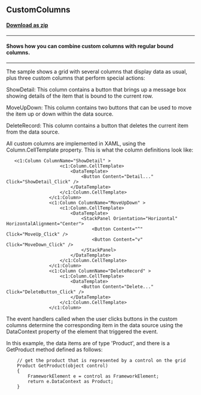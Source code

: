 ## CustomColumns
#### [Download as zip](https://downgit.github.io/#/home?url=https://github.com/GrapeCity/ComponentOne-WPF-Samples/tree/master/NET_4.5.2/C1.WPF.FlexGrid/CS/CustomColumns)
____
#### Shows how you can combine custom columns with regular bound columns.
____
The sample shows a grid with several columns that display data as usual, plus
three custom columns that perform special actions:

ShowDetail: This column contains a button that brings up a 
message box showing details of the item that is bound to the current row.

MoveUpDown: This column contains two buttons that can be used to move the
item up or down within the data source.

DeleteRecord: This column contains a button that deletes the current item
from the data source.

All custom columns are implemented in XAML, using the Column.CellTemplate
property. This is what the column definitions look like:

```
   <c1:Column ColumnName="ShowDetail" >
                    <c1:Column.CellTemplate>
                        <DataTemplate>
                            <Button Content="Detail..." Click="ShowDetail_Click" />
                        </DataTemplate>
                    </c1:Column.CellTemplate>
                </c1:Column>
                <c1:Column ColumnName="MoveUpDown" >
                    <c1:Column.CellTemplate>
                        <DataTemplate>
                            <StackPanel Orientation="Horizontal" HorizontalAlignment="Center">
                                <Button Content="^" Click="MoveUp_Click" />
                                <Button Content="v" Click="MoveDown_Click" />
                            </StackPanel>
                        </DataTemplate>
                    </c1:Column.CellTemplate>
                </c1:Column>
                <c1:Column ColumnName="DeleteRecord" >
                    <c1:Column.CellTemplate>
                        <DataTemplate>
                            <Button Content="Delete..." Click="DeleteButton_Click" />
                        </DataTemplate>
                    </c1:Column.CellTemplate>
                </c1:Column>
```
The event handlers called when the user clicks buttons in the custom
columns determine the corresponding item in the data source using the DataContext
property of the element that triggered the event.

In this example, the data items are of type 'Product', and there is a GetProduct
method defined as follows:

```
    // get the product that is represented by a control on the grid
    Product GetProduct(object control)
    {
        FrameworkElement e = control as FrameworkElement;
        return e.DataContext as Product;
    }
```